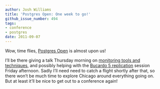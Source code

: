 ```yaml
---
author: Josh Williams
title: 'Postgres Open: One week to go!'
github_issue_number: 494
tags:
- conference
- postgres
date: 2011-09-07
---
```




Wow, time flies, [Postgres Open](https://web.archive.org/web/20110927094014/http://www.postgresopen.org/2011/home/) is almost upon us!

I’ll be there giving a talk Thursday morning on [monitoring tools and techniques](https://web.archive.org/web/20111129050654/http://postgresopen.org/2011/schedule/presentations/60/), and possibly helping with the [Bucardo 5 replication](https://web.archive.org/web/20111129045834/http://postgresopen.org/2011/schedule/presentations/55/) session Friday afternoon. Sadly I’ll need need to catch a flight shortly after that, so there won’t be much time to explore Chicago around everything going on. But at least it’ll be nice to get out to a conference again!


